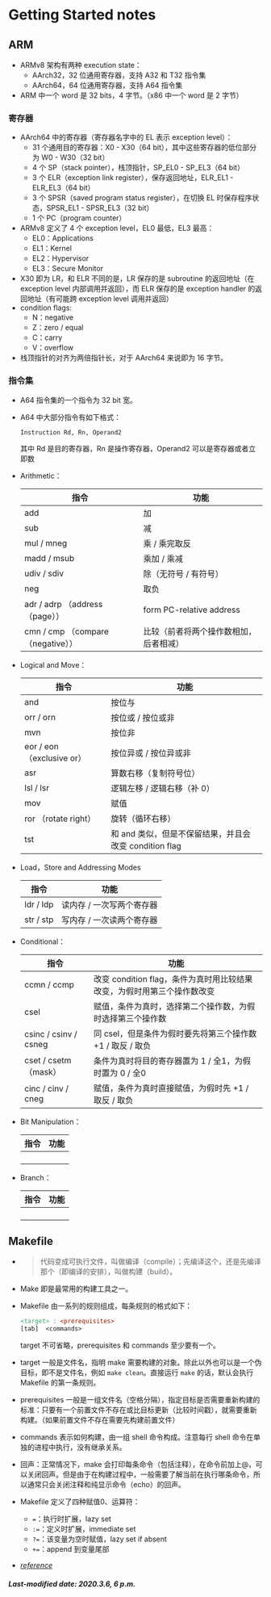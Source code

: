 # Getting Started notes

## ARM

+ ARMv8 架构有两种 execution state：
  + AArch32，32 位通用寄存器，支持 A32 和 T32 指令集
  + AArch64，64 位通用寄存器，支持 A64 指令集
+ ARM 中一个 word 是 32 bits，4 字节。（x86 中一个 word 是 2 字节）

### 寄存器

+ AArch64 中的寄存器（寄存器名字中的 EL 表示 exception level）：
  + 31 个通用目的寄存器：X0 - X30（64 bit），其中这些寄存器的低位部分为 W0 - W30（32 bit）
  + 4 个 SP（stack pointer），栈顶指针，SP_EL0 - SP_EL3（64 bit）
  + 3 个 ELR（exception link register），保存返回地址，ELR_EL1 - ELR_EL3（64 bit）
  + 3 个 SPSR（saved program status register），在切换 EL 时保存程序状态，SPSR_EL1 - SPSR_EL3（32 bit）
  + 1 个 PC（program counter）
+ ARMv8 定义了 4 个 exception level，EL0 最低，EL3 最高：
  + EL0：Applications
  + EL1：Kernel
  + EL2：Hypervisor
  + EL3：Secure Monitor
+ X30 即为 LR，和 ELR 不同的是，LR 保存的是 subroutine 的返回地址（在 exception level 内部调用并返回），而 ELR 保存的是 exception handler 的返回地址（有可能跨 exception level 调用并返回）
+ condition flags:
  + N：negative
  + Z：zero / equal
  + C：carry
  + V：overflow
+ 栈顶指针的对齐为两倍指针长，对于 AArch64 来说即为 16 字节。

### 指令集

+ A64 指令集的一个指令为 32 bit 宽。

+ A64 中大部分指令有如下格式：

  ```assembly
  Instruction Rd, Rn, Operand2
  ```

  其中 Rd 是目的寄存器，Rn 是操作寄存器，Operand2 可以是寄存器或者立即数

+ Arithmetic：

  | 指令                              | 功能                                   |
  | --------------------------------- | -------------------------------------- |
  | add                               | 加                                     |
  | sub                               | 减                                     |
  | mul / mneg                        | 乘 / 乘完取反                          |
  | madd / msub                       | 乘加 / 乘减                            |
  | udiv / sdiv                       | 除（无符号 / 有符号）                  |
  | neg                               | 取负                                   |
  | adr / adrp （address（page））    | form PC-relative address               |
  | cmn / cmp （compare（negative）） | 比较（前者将两个操作数相加，后者相减） |

+ Logical and Move：

  | 指令                       | 功能                                                   |
  | -------------------------- | ------------------------------------------------------ |
  | and                        | 按位与                                                 |
  | orr / orn                  | 按位或 / 按位或非                                      |
  | mvn                        | 按位非                                                 |
  | eor / eon （exclusive or） | 按位异或 / 按位异或非                                  |
  | asr                        | 算数右移（复制符号位）                                 |
  | lsl / lsr                  | 逻辑左移 / 逻辑右移（补 0）                            |
  | mov                        | 赋值                                                   |
  | ror （rotate right）       | 旋转（循环右移）                                       |
  | tst                        | 和 and 类似，但是不保留结果，并且会改变 condition flag |

+ Load，Store and Addressing Modes

  | 指令      | 功能                      |
  | --------- | ------------------------- |
  | ldr / ldp | 读内存 / 一次写两个寄存器 |
  | str / stp | 写内存 / 一次读两个寄存器 |

+ Conditional：

  | 指令                  | 功能                                                         |
  | --------------------- | ------------------------------------------------------------ |
  | ccmn / ccmp           | 改变 condition flag，条件为真时用比较结果改变，为假时用第三个操作数改变 |
  | csel                  | 赋值，条件为真时，选择第二个操作数，为假时选择第三个操作数   |
  | csinc / csinv / csneg | 同 csel，但是条件为假时要先将第三个操作数 +1 / 取反 / 取负   |
  | cset / csetm（mask）  | 条件为真时将目的寄存器置为 1 / 全1，为假时置为 0 / 全0       |
  | cinc / cinv / cneg    | 赋值，条件为真时直接赋值，为假时先 +1 / 取反 / 取负          |

+ Bit Manipulation：

  | 指令 | 功能 |
  | ---- | ---- |
  |      |      |
  |      |      |
  |      |      |
  |      |      |

+ Branch：

  | 指令 | 功能 |
  | ---- | ---- |
  |      |      |
  |      |      |
  |      |      |
  |      |      |

  

## Makefile

+ > 代码变成可执行文件，叫做编译（compile）；先编译这个，还是先编译那个（即编译的安排），叫做构建（build）。

+ Make 即是最常用的构建工具之一。

+ Makefile 由一系列的规则组成，每条规则的格式如下：

  ```makefile
  <target> : <prerequisites> 
  [tab]  <commands>
  ```

  target 不可省略，prerequisites 和 commands 至少要有一个。

+ target 一般是文件名，指明 make 需要构建的对象。除此以外也可以是一个伪目标，即不是文件名，例如 `make clean`。直接运行 `make` 的话，默认会执行 Makefile 的第一条规则。

+ prerequisites 一般是一组文件名（空格分隔），指定目标是否需要重新构建的标准：只要有一个前置文件不存在或比目标更新（比较时间戳），就需要重新构建。（如果前置文件不存在需要先构建前置文件）

+ commands 表示如何构建，由一组 shell 命令构成。注意每行 shell 命令在单独的进程中执行，没有继承关系。

+ 回声：正常情况下，make 会打印每条命令（包括注释），在命令前加上@，可以关闭回声。但是由于在构建过程中，一般需要了解当前在执行哪条命令，所以通常只会关闭注释和纯显示命令（echo）的回声。

+ Makefile 定义了四种赋值0、运算符：

  + `=`：执行时扩展，lazy set
  + `:=`：定义时扩展，immediate set
  + `?=`：该变量为空时赋值，lazy set if absent
  + `+=`：append 到变量尾部

+ [*reference*](<http://www.ruanyifeng.com/blog/2015/02/make.html>)

##### Last-modified date: 2020.3.6, 6 p.m.